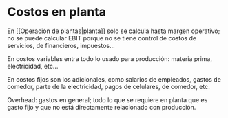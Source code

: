# Costos en planta

En [[Operación de plantas|planta]] solo se calcula hasta margen operativo; no se puede calcular EBIT porque no se tiene control de costos de servicios, de financieros, impuestos... 

En costos variables entra todo lo usado para producción: materia prima, electricidad, etc...

En costos fijos son los adicionales, como salarios de empleados, gastos de comedor, parte de la electricidad, pagos de celulares, de comedor, etc.

Overhead: gastos en general; todo lo que se requiere en planta que es gasto fijo y que no está directamente relacionado con producción.
